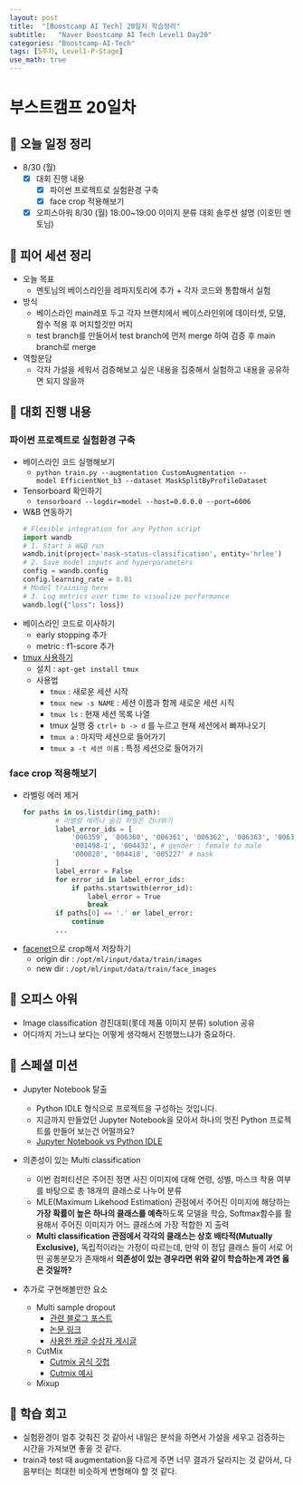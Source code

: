 ```yaml
---
layout: post
title:  "[Boostcamp AI Tech] 20일차 학습정리"
subtitle:   "Naver Boostcamp AI Tech Level1 Day20"
categories: "Boostcamp-AI-Tech"
tags: [5주차, Level1-P-Stage]
use_math: true
---
```


# 부스트캠프 20일차

## 📝 오늘 일정 정리

* 8/30 (월)
  - [x] 대회 진행 내용
    - [x] 파이썬 프로젝트로 실험환경 구축
    - [x] face crop 적용해보기
  - [x] 오피스아워 8/30 (월) 18:00~19:00 이미지 분류 대회 솔루션 설명 (이호민 멘토님)

## 🌱 피어 세션 정리

* 오늘 목표
  * 멘토님의 베이스라인을 레파지토리에 추가 + 각자 코드와 통합해서 실험
* 방식
  * 베이스라인 main레포 두고 각자 브랜치에서 베이스라인위에 데이터셋, 모델, 함수 적용 후 머지할것만 머지
  * test branch를 만들어서 test branch에 먼저 merge 하여 검증 후 main branch로 merge
* 역할분담
  * 각자 가설을 세워서 검증해보고 싶은 내용을 집중해서 실험하고 내용을 공유하면 되지 않을까

## 🚩 대회 진행 내용

### 파이썬 프로젝트로 실험환경 구축

* 베이스라인 코드 실행해보기
  * `python train.py --augmentation CustomAugmentation --model EfficientNet_b3 --dataset MaskSplitByProfileDataset`
* Tensorboard 확인하기
  * `tensorboard --logdir=model --host=0.0.0.0 --port=6006`
* W&B 연동하기
  ```python
  # Flexible integration for any Python script
  import wandb
  # 1. Start a W&B run
  wandb.init(project='mask-status-classification', entity='hrlee')
  # 2. Save model inputs and hyperparameters
  config = wandb.config
  config.learning_rate = 0.01
  # Model training here
  # 3. Log metrics over time to visualize performance
  wandb.log({"loss": loss})
  ```
* 베이스라인 코드로 이사하기
  * early stopping 추가
  * metric : f1-score 추가
* [tmux 사용하기](https://velog.io/@piopiop/Linux-tmux%EB%A5%BC-%EC%82%AC%EC%9A%A9%ED%95%B4%EB%B3%B4%EC%9E%90)
  * 설치 : `apt-get install tmux`
  * 사용법
    * `tmux` : 새로운 세션 시작
    * `tmux new -s NAME` : 세션 이름과 함께 새로운 세션 시직
    * `tmux ls` : 현재 세션 목록 나열
    * tmux 실행 중 `ctrl+ b -> d` 를 누르고 현재 세션에서 빠져나오기
    * `tmux a` : 마지막 세션으로 들어가기
    * `tmux a -t 세션 이름` : 특정 세션으로 들어가기

### face crop 적용해보기

* 라벨링 에러 제거
  ```python
  for paths in os.listdir(img_path):
          # 라벨링 에러나 숨김 파일은 건너뛰기
          label_error_ids = [
              '006359', '006360', '006361', '006362', '006363', '006364', # gender : male to female
              '001498-1', '004432', # gender : female to male
              '000020', '004418', '005227' # mask
          ]
          label_error = False
          for error_id in label_error_ids:
              if paths.startswith(error_id):
                  label_error = True
                  break
          if paths[0] == '.' or label_error:
              continue
          ...
  ```
* [facenet](https://github.com/timesler/facenet-pytorch)으로 crop해서 저장하기
  * origin dir : `/opt/ml/input/data/train/images`
  * new dir : `/opt/ml/input/data/train/face_images`

## 💎 오피스 아워

* Image classification 경진대회(롯데 제품 이미지 분류) solution 공유
* 어디까지 가느냐 보다는 어떻게 생각해서 진행했느냐가 중요하다.

## 🔎 스페셜 미션

* Jupyter Notebook 탈출
  * Python IDLE 형식으로 프로젝트을 구성하는 것입니다.
  * 지금까지 만들었던 Jupyter Notebook을 모아서 하나의 멋진 Python 프로젝트를 만들어 보는건 어떨까요?
  * [Jupyter Notebook vs Python IDLE](https://www.geeksforgeeks.org/jupyter-notebook-vs-python-idle/)

* 의존성이 있는 Multi classification
  * 이번 컴퍼티션은 주어진 정면 사진 이미지에 대해 연령, 성별, 마스크 착용 여부를 바탕으로 총 18개의 클래스로 나누어 분류
  * MLE(Maximum Likehood Estimation) 관점에서 주어진 이미지에 해당하는 **가장 확률이 높은 하나의 클래스를 예측**하도록 모델을 학습, Softmax함수를 활용해서 주어진 이미지가 어느 클래스에 가장 적합한 지 출력
  * **Multi classification 관점에서 각각의 클래스는 상호 배타적(Mutually Exclusive),** 독립적이라는 가정이 따르는데, 만약 이 정답 클래스 들이 서로 어떤 공통분모가 존재해서 **의존성이 있는 경우라면 위와 같이 학습하는게 과연 옳은 것일까?**

* 추가로 구현해볼만한 요소
  * Multi sample dropout
    * [관련 블로그 포스트](https://towardsdatascience.com/multi-sample-dropout-in-keras-ea8b8a9bfd83)
    * [논문 링크](https://arxiv.org/abs/1905.09788)
    * [사용한 캐글 수상자 게시글](https://www.kaggle.com/c/jigsaw-unintended-bias-in-toxicity-classification/discussion/100961)
  * CutMix
    * [Cutmix 공식 깃헙](https://github.com/clovaai/CutMix-PyTorch)
    * [Cutmix 예시](https://www.kaggle.com/debanga/cutmix-in-python)
  * Mixup

## 🚀 학습 회고

* 실험환경이 얼추 갖춰진 것 같아서 내일은 분석을 하면서 가설을 세우고 검증하는 시간을 가져보면 좋을 것 같다.
* train과 test 때 augmentation을 다르게 주면 너무 결과가 달라지는 것 같아서, 다음부터는 최대한 비슷하게 변형해야 할 것 같다.

